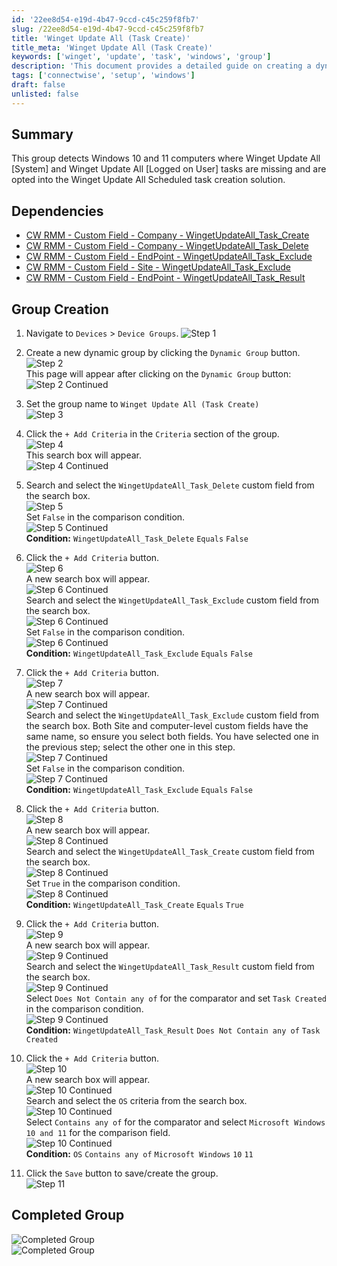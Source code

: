 ```yaml
---
id: '22ee8d54-e19d-4b47-9ccd-c45c259f8fb7'
slug: /22ee8d54-e19d-4b47-9ccd-c45c259f8fb7
title: 'Winget Update All (Task Create)'
title_meta: 'Winget Update All (Task Create)'
keywords: ['winget', 'update', 'task', 'windows', 'group']
description: 'This document provides a detailed guide on creating a dynamic group in ConnectWise RMM to detect Windows 10 and 11 computers where the Winget Update All tasks are missing. It outlines the necessary dependencies and step-by-step instructions for setting up the group criteria.'
tags: ['connectwise', 'setup', 'windows']
draft: false
unlisted: false
---
```


## Summary

This group detects Windows 10 and 11 computers where Winget Update All [System] and Winget Update All [Logged on User] tasks are missing and are opted into the Winget Update All Scheduled task creation solution.

## Dependencies

- [CW RMM - Custom Field - Company - WingetUpdateAll_Task_Create](/docs/40e64c1d-ca29-4c85-9a72-a48b1082b8e1)
- [CW RMM - Custom Field - Company - WingetUpdateAll_Task_Delete](/docs/a398be5b-5709-4ab5-ac33-7feca8fbc00a)
- [CW RMM - Custom Field - EndPoint - WingetUpdateAll_Task_Exclude](/docs/91965ea0-f912-4f5d-8e42-c9ee546293a9)
- [CW RMM - Custom Field - Site - WingetUpdateAll_Task_Exclude](/docs/0c299d28-5fcb-4a1e-a341-1c5e78f74cfb)
- [CW RMM - Custom Field - EndPoint - WingetUpdateAll_Task_Result](/docs/a6ff85ad-b8e9-4e0f-9e2f-db964d483e5f)

## Group Creation

1. Navigate to `Devices` > `Device Groups`.
   ![Step 1](../../../static/img/docs/22ee8d54-e19d-4b47-9ccd-c45c259f8fb7/image_1.png)

2. Create a new dynamic group by clicking the `Dynamic Group` button.  
   ![Step 2](../../../static/img/docs/22ee8d54-e19d-4b47-9ccd-c45c259f8fb7/image_2.png)  
   This page will appear after clicking on the `Dynamic Group` button:  
   ![Step 2 Continued](../../../static/img/docs/22ee8d54-e19d-4b47-9ccd-c45c259f8fb7/image_3.png)

3. Set the group name to `Winget Update All (Task Create)`  
   ![Step 3](../../../static/img/docs/22ee8d54-e19d-4b47-9ccd-c45c259f8fb7/image_4.png)

4. Click the `+ Add Criteria` in the `Criteria` section of the group.  
   ![Step 4](../../../static/img/docs/22ee8d54-e19d-4b47-9ccd-c45c259f8fb7/image_5.png)  
   This search box will appear.  
   ![Step 4 Continued](../../../static/img/docs/22ee8d54-e19d-4b47-9ccd-c45c259f8fb7/image_6.png)

5. Search and select the `WingetUpdateAll_Task_Delete` custom field from the search box.  
   ![Step 5](../../../static/img/docs/22ee8d54-e19d-4b47-9ccd-c45c259f8fb7/image_7.png)  
   Set `False` in the comparison condition.  
   ![Step 5 Continued](../../../static/img/docs/22ee8d54-e19d-4b47-9ccd-c45c259f8fb7/image_8.png)  
   **Condition:** `WingetUpdateAll_Task_Delete` `Equals` `False`

6. Click the `+ Add Criteria` button.  
   ![Step 6](../../../static/img/docs/22ee8d54-e19d-4b47-9ccd-c45c259f8fb7/image_9.png)  
   A new search box will appear.  
   ![Step 6 Continued](../../../static/img/docs/22ee8d54-e19d-4b47-9ccd-c45c259f8fb7/image_10.png)  
   Search and select the `WingetUpdateAll_Task_Exclude` custom field from the search box.  
   ![Step 6 Continued](../../../static/img/docs/22ee8d54-e19d-4b47-9ccd-c45c259f8fb7/image_11.png)  
   Set `False` in the comparison condition.  
   ![Step 6 Continued](../../../static/img/docs/22ee8d54-e19d-4b47-9ccd-c45c259f8fb7/image_12.png)  
   **Condition:** `WingetUpdateAll_Task_Exclude` `Equals` `False`

7. Click the `+ Add Criteria` button.  
   ![Step 7](../../../static/img/docs/22ee8d54-e19d-4b47-9ccd-c45c259f8fb7/image_13.png)  
   A new search box will appear.  
   ![Step 7 Continued](../../../static/img/docs/22ee8d54-e19d-4b47-9ccd-c45c259f8fb7/image_14.png)  
   Search and select the `WingetUpdateAll_Task_Exclude` custom field from the search box. Both Site and computer-level custom fields have the same name, so ensure you select both fields. You have selected one in the previous step; select the other one in this step.  
   ![Step 7 Continued](../../../static/img/docs/22ee8d54-e19d-4b47-9ccd-c45c259f8fb7/image_15.png)  
   Set `False` in the comparison condition.  
   ![Step 7 Continued](../../../static/img/docs/22ee8d54-e19d-4b47-9ccd-c45c259f8fb7/image_12.png)  
   **Condition:** `WingetUpdateAll_Task_Exclude` `Equals` `False`

8. Click the `+ Add Criteria` button.  
   ![Step 8](../../../static/img/docs/22ee8d54-e19d-4b47-9ccd-c45c259f8fb7/image_13.png)  
   A new search box will appear.  
   ![Step 8 Continued](../../../static/img/docs/22ee8d54-e19d-4b47-9ccd-c45c259f8fb7/image_14.png)  
   Search and select the `WingetUpdateAll_Task_Create` custom field from the search box.  
   ![Step 8 Continued](../../../static/img/docs/22ee8d54-e19d-4b47-9ccd-c45c259f8fb7/image_16.png)  
   Set `True` in the comparison condition.  
   ![Step 8 Continued](../../../static/img/docs/22ee8d54-e19d-4b47-9ccd-c45c259f8fb7/image_17.png)  
   **Condition:** `WingetUpdateAll_Task_Create` `Equals` `True`

9. Click the `+ Add Criteria` button.  
   ![Step 9](../../../static/img/docs/22ee8d54-e19d-4b47-9ccd-c45c259f8fb7/image_18.png)  
   A new search box will appear.  
   ![Step 9 Continued](../../../static/img/docs/22ee8d54-e19d-4b47-9ccd-c45c259f8fb7/image_19.png)  
   Search and select the `WingetUpdateAll_Task_Result` custom field from the search box.  
   ![Step 9 Continued](../../../static/img/docs/22ee8d54-e19d-4b47-9ccd-c45c259f8fb7/image_20.png)  
   Select `Does Not Contain any of` for the comparator and set `Task Created` in the comparison condition.  
   ![Step 9 Continued](../../../static/img/docs/22ee8d54-e19d-4b47-9ccd-c45c259f8fb7/image_21.png)  
   **Condition:** `WingetUpdateAll_Task_Result` `Does Not Contain any of` `Task Created`

10. Click the `+ Add Criteria` button.  
    ![Step 10](../../../static/img/docs/22ee8d54-e19d-4b47-9ccd-c45c259f8fb7/image_22.png)  
    A new search box will appear.  
    ![Step 10 Continued](../../../static/img/docs/22ee8d54-e19d-4b47-9ccd-c45c259f8fb7/image_23.png)  
    Search and select the `OS` criteria from the search box.  
    ![Step 10 Continued](../../../static/img/docs/22ee8d54-e19d-4b47-9ccd-c45c259f8fb7/image_24.png)  
    Select `Contains any of` for the comparator and select `Microsoft Windows 10 and 11` for the comparison field.  
    ![Step 10 Continued](../../../static/img/docs/22ee8d54-e19d-4b47-9ccd-c45c259f8fb7/image_25.png)  
    **Condition:** `OS` `Contains any of` `Microsoft Windows` `10` `11`

11. Click the `Save` button to save/create the group.  
    ![Step 11](../../../static/img/docs/22ee8d54-e19d-4b47-9ccd-c45c259f8fb7/image_26.png)

## Completed Group

![Completed Group](../../../static/img/docs/22ee8d54-e19d-4b47-9ccd-c45c259f8fb7/image_27.png)  
![Completed Group](../../../static/img/docs/22ee8d54-e19d-4b47-9ccd-c45c259f8fb7/image_28.png)

